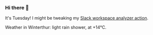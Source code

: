 ### Hi there :wave:

It's Tuesday! I might be tweaking my [Slack workspace analyzer action](https://github.com/bewuethr/slack-analyzer).

Weather in Winterthur: light rain shower, at +14°C.
